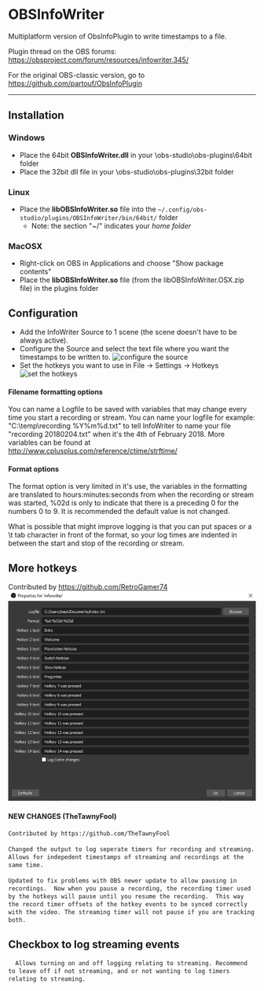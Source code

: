 # OBSInfoWriter

Multiplatform version of ObsInfoPlugin to write timestamps to a file.

Plugin thread on the OBS forums: https://obsproject.com/forum/resources/infowriter.345/

For the original OBS-classic version, go to https://github.com/partouf/ObsInfoPlugin

-----

## Installation

### Windows
- Place the 64bit **OBSInfoWriter.dll** in your \obs-studio\obs-plugins\64bit folder
- Place the 32bit dll file in your \obs-studio\obs-plugins\32bit folder

### Linux
- Place the **libOBSInfoWriter.so** file into the `~/.config/obs-studio/plugins/OBSInfoWriter/bin/64bit/` folder
  - Note: the section "~/" indicates your _home folder_

### MacOSX
- Right-click on OBS in Applications and choose "Show package contents"
- Place the **libOBSInfoWriter.so** file (from the libOBSInfoWriter.OSX.zip file) in the plugins folder

## Configuration
- Add the InfoWriter Source to 1 scene (the scene doesn't have to be always active).
- Configure the Source and select the text file where you want the timestamps to be written to.
  ![configure the source](http://i.imgur.com/wJ2E18M.png)
- Set the hotkeys you want to use in File -> Settings -> Hotkeys
  ![set the hotkeys](http://i.imgur.com/53I2Je1.png)

#### Filename formatting options
You can name a Logfile to be saved with variables that may change every time you start a recording or stream. You can name your logfile for example: "C:\temp\recording %Y%m%d.txt" to tell InfoWriter to name your file "recording 20180204.txt" when it's the 4th of February 2018.
More variables can be found at http://www.cplusplus.com/reference/ctime/strftime/

#### Format options
The format option is very limited in it's use, the variables in the formatting are translated to hours:minutes:seconds from when the recording or stream was started, %02d is only to indicate that there is a preceding 0 for the numbers 0 to 9.
It is recommended the default value is not changed.

What is possible that might improve logging is that you can put spaces or a \t tab character in front of the format, so your log times are indented in between the start and stop of the recording or stream.

## More hotkeys

Contributed by https://github.com/RetroGamer74
![Hotkeys List Sample](sample_hotkeys_list.jpg)

#### NEW CHANGES (TheTawnyFool)
    Contributed by https://github.com/TheTawnyFool

    Changed the output to log seperate timers for recording and streaming. Allows for indepedent timestamps of streaming and recordings at the same time. 

    Updated to fix problems with OBS newer update to allow pausing in recordings.  Now when you pause a recording, the recording timer used by the hotkeys will pause until you resume the recording.  This way the record timer offsets of the hotkey events to be synced correctly with the video. The streaming timer will not pause if you are tracking both.

## Checkbox to log streaming events
      Allows turning on and off logging relating to streaming. Recommend to leave off if not streaming, and or not wanting to log timers relating to streaming.




